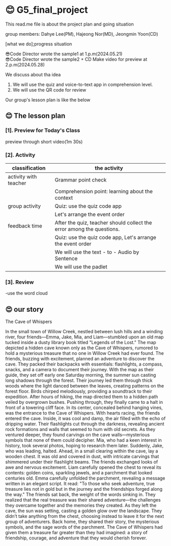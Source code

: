 # 😊 G5_final_project 

This read.me file is about the project plan and going situation

group members: Dahye Lee(PM), Hajeong Nor(MD), Jeongmin Yoon(CD)

[what we do];progress situation

😎Code Director wrote the sample1 at 1.p.m(2024.05.21)  
😎Code Director wrote the sample2 + CD Make video for preview at 2.p.m(2024.05.28)

We discuss about tha idea

1) We will use the quiz and voice-to-text app in comprehension level.
2) We will use the QR code for review
   
Our group's lesson plan is like the below
## 😊 The lesson plan

### [1]. Preview for Today's Class  

preview through short video(1m 30s) 

### [2]. Activity

| classification | the activity | 
|------| --------------------------------|
| activity with teacher | Grammar point check | 
| | Comprehension point: learning about the context  |
| group activity | Quiz: use the quiz code app |
| | Let's arrange the event order |
| feedback time | After the quiz, teacher should collect the error among the questions.  |
|  | Quiz: use the quiz code app, Let's arrange the event order
|  | We will use the text - to - Audio by Sentence |
|  | We will use the padlet |

### [3]. Review

-use the word cloud

## 😍 our story
   
The Cave of Whispers

In the small town of Willow Creek, nestled between lush hills and a winding river, four friends—Emma, Jake, Mia, and Liam—stumbled upon an old map tucked inside a dusty library book titled "Legends of the Lost." The map depicted a hidden cave known only as the Cave of Whispers, rumored to hold a mysterious treasure that no one in Willow Creek had ever found.
The friends, buzzing with excitement, planned an adventure to discover the cave. They packed their backpacks with essentials: flashlights, a compass, snacks, and a camera to document their journey. With the map as their guide, they set off early one Saturday morning, the summer sun casting long shadows through the forest.
Their journey led them through thick woods where the light danced between the leaves, creating patterns on the forest floor. Birds chirped melodiously, providing a soundtrack to their expedition. After hours of hiking, the map directed them to a hidden path veiled by overgrown bushes. Pushing through, they finally came to a halt in front of a towering cliff face. In its center, concealed behind hanging vines, was the entrance to the Cave of Whispers.
With hearts racing, the friends entered the cave. Inside, it was cool and damp, the air filled with the echo of dripping water. Their flashlights cut through the darkness, revealing ancient rock formations and walls that seemed to hum with old secrets.
As they ventured deeper, they found carvings on the cave walls—mysterious symbols that none of them could decipher. Mia, who had a keen interest in history, took several photos, hoping to research them later.
Suddenly, Jake, who was leading, halted. Ahead, in a small clearing within the cave, lay a wooden chest. It was old and covered in dust, with intricate carvings that shimmered under their flashlight beams. The friends exchanged looks of awe and nervous excitement. Liam carefully opened the chest to reveal its contents: golden coins, sparkling jewels, and a parchment that looked centuries old.
Emma carefully unfolded the parchment, revealing a message written in an elegant script. It read: "To those who seek adventure, true treasure lies not in gold but in the journey and the friendships forged along the way."
The friends sat back, the weight of the words sinking in. They realized that the real treasure was their shared adventure—the challenges they overcame together and the memories they created.
As they left the cave, the sun was setting, casting a golden glow over the landscape. They didn’t take anything from the chest, choosing instead to leave it for the next group of adventurers. Back home, they shared their story, the mysterious symbols, and the sage words of the parchment. The Cave of Whispers had given them a treasure far greater than they had imagined: a story of friendship, courage, and adventure that they would cherish forever.
